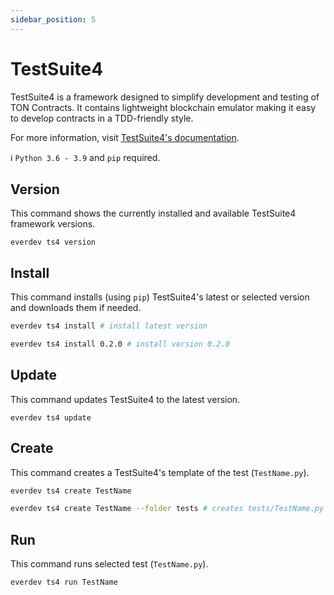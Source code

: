 ```yaml
---
sidebar_position: 5
---
```


# TestSuite4

TestSuite4 is a framework designed to simplify development and testing of TON Contracts. It contains lightweight blockchain emulator making it easy to develop contracts in a TDD-friendly style.

For more information, visit [TestSuite4's documentation](https://tonlabs.github.io/TestSuite4/).

:information_source: `Python 3.6 - 3.9` and `pip` required.

## Version

This command shows the currently installed and available TestSuite4 framework versions.

```
everdev ts4 version
```

## Install

This command installs (using `pip`) TestSuite4's latest or selected version and downloads them if needed.

```bash
everdev ts4 install # install latest version

everdev ts4 install 0.2.0 # install version 0.2.0
```

## Update

This command updates TestSuite4 to the latest version.

```
everdev ts4 update
```

## Create

This command creates a TestSuite4's template of the test (`TestName.py`).

```bash
everdev ts4 create TestName

everdev ts4 create TestName --folder tests # creates tests/TestName.py (folder must exist)
```

## Run

This command runs selected test (`TestName.py`).

```
everdev ts4 run TestName
```
